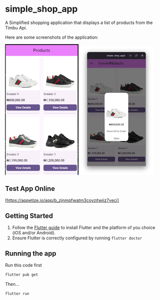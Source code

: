 
# simple_shop_app

A Simplified shopping application that displays a list of products from the Timbu Api.

Here are some screenshots of the application:

<img src="./screenshots/screenshot_1.png" width="240">
<img src="./screenshots/screenshot_2.png" width="240">

## Test App Online
[https://appetize.io/app/b_zjnmpfwatm3coyzjtwiiz7veci]

## Getting Started
1. Follow the [Flutter guide](https://docs.flutter.dev/get-started/install) to
   install Flutter and the platform of you choice (iOS and/or Android).
2. Ensure Flutter is correctly configured by running `flutter doctor`

## Running the app
Run this code first
```sh
flutter pub get
```
Then...
```sh
flutter run
```
